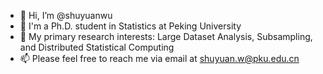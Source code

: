 - 👋 Hi, I’m @shuyuanwu
- 👀 I'm a Ph.D. student in Statistics at Peking University
- 🌱 My primary research interests: Large Dataset Analysis, Subsampling, and Distributed Statistical Computing
- 📫 Please feel free to reach me via email at shuyuan.w@pku.edu.cn

<!---
- 💞️ I’m looking to collaborate on ...
--->

<!---
shuyuanwu/shuyuanwu is a ✨ special ✨ repository because its `README.md` (this file) appears on your GitHub profile.
You can click the Preview link to take a look at your changes.
Thes are hidden sentences.
--->
